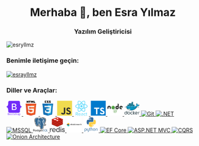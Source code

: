 <h1 align="center">Merhaba 👋, ben Esra Yılmaz</h1>
<h3 align="center">Yazılım Geliştiricisi</h3>

<p align="left"> <img src="https://komarev.com/ghpvc/?username=esryllmz&label=Profile%20views&color=0e75b6&style=flat" alt="esryllmz" /> </p>

<h3 align="left">Benimle iletişime geçin:</h3>
<p align="left">
<a href="https://linkedin.com/in/esrayllmz" target="blank"><img align="center" src="https://raw.githubusercontent.com/rahuldkjain/github-profile-readme-generator/master/src/images/icons/Social/linked-in-alt.svg" alt="esrayllmz" height="20" width="20" /></a>
</p>

<h3 align="left">Diller ve Araçlar:</h3>
<p align="left"> 
  <a href="https://getbootstrap.com" target="_blank" rel="noreferrer"> <img src="https://raw.githubusercontent.com/devicons/devicon/master/icons/bootstrap/bootstrap-plain-wordmark.svg" alt="Bootstrap" width="40" height="40"/> </a>
  <a href="https://www.w3.org/html/" target="_blank" rel="noreferrer"> <img src="https://raw.githubusercontent.com/devicons/devicon/master/icons/html5/html5-original-wordmark.svg" alt="HTML5" width="40" height="40"/> </a>
  <a href="https://www.w3schools.com/css/" target="_blank" rel="noreferrer"> <img src="https://raw.githubusercontent.com/devicons/devicon/master/icons/css3/css3-original-wordmark.svg" alt="CSS3" width="40" height="40"/> </a>
  <a href="https://developer.mozilla.org/en-US/docs/Web/JavaScript" target="_blank" rel="noreferrer"> <img src="https://raw.githubusercontent.com/devicons/devicon/master/icons/javascript/javascript-original.svg" alt="JavaScript" width="40" height="40"/> </a>
  <a href="https://reactjs.org/" target="_blank" rel="noreferrer"> <img src="https://raw.githubusercontent.com/devicons/devicon/master/icons/react/react-original-wordmark.svg" alt="React" width="40" height="40"/> </a>
  <a href="https://www.typescriptlang.org/" target="_blank" rel="noreferrer"> <img src="https://raw.githubusercontent.com/devicons/devicon/master/icons/typescript/typescript-original.svg" alt="TypeScript" width="40" height="40"/> </a>
  <a href="https://nodejs.org" target="_blank" rel="noreferrer"> <img src="https://raw.githubusercontent.com/devicons/devicon/master/icons/nodejs/nodejs-original-wordmark.svg" alt="Node.js" width="40" height="40"/> </a>
  <a href="https://www.docker.com/" target="_blank" rel="noreferrer"> <img src="https://raw.githubusercontent.com/devicons/devicon/master/icons/docker/docker-original-wordmark.svg" alt="Docker" width="40" height="40"/> </a>
  <a href="https://git-scm.com/" target="_blank" rel="noreferrer"> <img src="https://www.vectorlogo.zone/logos/git-scm/git-scm-icon.svg" alt="Git" width="40" height="40"/> </a>
  <a href="https://learn.microsoft.com/en-us/dotnet/" target="_blank" rel="noreferrer"> <img src="https://raw.githubusercontent.com/devicons/devicon/master/icons/dotnet/dotnet-original-wordmark.svg" alt=".NET" width="40" height="40"/> </a>
  <a href="https://learn.microsoft.com/en-us/sql/sql-server/" target="_blank" rel="noreferrer"> <img src="https://raw.githubusercontent.com/devicons/devicon/master/icons/mssql/mssql-original-wordmark.svg" alt="MSSQL" width="40" height="40"/> </a>
  <a href="https://www.postgresql.org/" target="_blank" rel="noreferrer"> <img src="https://raw.githubusercontent.com/devicons/devicon/master/icons/postgresql/postgresql-original-wordmark.svg" alt="PostgreSQL" width="40" height="40"/> </a>
  <a href="https://redis.io/" target="_blank" rel="noreferrer"> <img src="https://raw.githubusercontent.com/devicons/devicon/master/icons/redis/redis-original-wordmark.svg" alt="Redis" width="40" height="40"/> </a>
  <a href="https://www.elastic.co/" target="_blank" rel="noreferrer"> <img src="https://raw.githubusercontent.com/devicons/devicon/master/icons/elasticsearch/elasticsearch-original-wordmark.svg" alt="ElasticSearch" width="40" height="40"/> </a>
  <a href="https://www.python.org/" target="_blank" rel="noreferrer"> <img src="https://raw.githubusercontent.com/devicons/devicon/master/icons/python/python-original-wordmark.svg" alt="Python" width="40" height="40"/> </a>
  <a href="https://learn.microsoft.com/en-us/ef/" target="_blank" rel="noreferrer"> <img src="https://raw.githubusercontent.com/devicons/devicon/master/icons/efcore/efcore-original-wordmark.svg" alt="EF Core" width="40" height="40"/> </a>
  <a href="https://docs.microsoft.com/en-us/aspnet/mvc" target="_blank" rel="noreferrer"> <img src="https://raw.githubusercontent.com/devicons/devicon/master/icons/aspnet/aspnet-original-wordmark.svg" alt="ASP.NET MVC" width="40" height="40"/> </a>
  <a href="https://www.cqrs.nu/" target="_blank" rel="noreferrer"> <img src="https://raw.githubusercontent.com/devicons/devicon/master/icons/cqrs/cqrs-original-wordmark.svg" alt="CQRS" width="40" height="40"/> </a>
  <a href="https://www.codeproject.com/Articles/539938/Onion-Architecture" target="_blank" rel="noreferrer"> <img src="https://raw.githubusercontent.com/devicons/devicon/master/icons/onionarchitecture/onionarchitecture-original-wordmark.svg" alt="Onion Architecture" width="40" height="40"/> </a>
</p>

